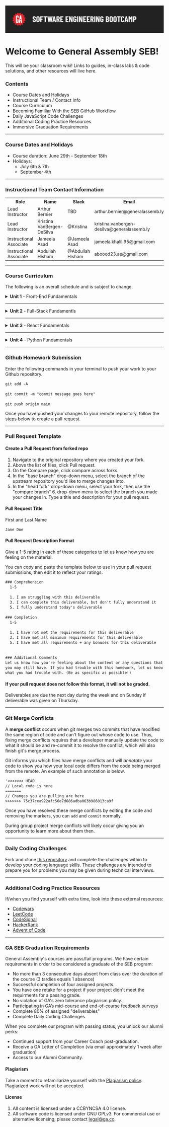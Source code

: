 ![General Assembly](./assets/hero.png)

# Welcome to General Assembly SEB!

This will be your classroom wiki! Links to guides, in-class labs & code solutions, and other resources will live here.

### Contents

- Course Dates and Holidays
- Instructional Team / Contact Info
- Course Curriculum
- Becoming Familiar With the SEB GitHub Workflow
- Daily JavaScript Code Challenges
- Additional Coding Practice Resources
- Immersive Graduation Requirements

***
### Course Dates and Holidays

- Course duration: June 29th - September 18th
- Holidays:
  - July 6th & 7th
  - September 4th

***
### Instructional Team Contact Information

<table>
  <tr>
    <th> Role </th><th> Name </th> <th>Slack </th> <th>Email </th>
  </tr>
  <tr>
    <td> Lead Instructor </td> <td> Arthur Bernier </td><td> TBD </td><td> arthur.bernier@generalassemb.ly </td>
  </tr>
  <tr>
    <td> Lead Instructor </td> <td> Kristina VanBergen-DeSilva </td><td> @Kristina </td><td> kristina.vanbergen-desilva@generalassemb.ly </td>
  </tr>
  <tr>
    <td> Instructional Associate </td> <td> Jameela Asad </td><td> @Jameela Asad </td><td> jameela.khalil.95@gmail.com </td>
  </tr>
  <tr>
    <td> Instructional Associate </td> <td> Abdullah Hisham </td><td> @Abdullah Hisham </td><td> aboood23.ae@gmail.com </td>
  </tr>
</table>

***
### Course Curriculum

The following is an overall schedule and is subject to change.

<details><summary><strong>Unit 1</strong> - Front-End Fundamentals </summary>
<br>
<p>Unit 1 will cover the fundamentals of web development, including Git and GitHub, the command line interface (CLI), HTML, CSS, JavaScript, and DOM events.</p>

<ul type="none">
  <li><details>
    <summary><strong>Week 1</strong></summary>
    <table>
        <thead>
            <tr>
            <th>Sunday</th>
            <th>Monday</th>
            <th>Tuesday</th>
            <th>Wednesday</th>
            <th>Thursday</th>
            <th>Level-Up</th>
            </tr>
        </thead>
        <tbody>
            <tr>
            <td><a href="https://github.com/SEB-9-BH/u1-installfest">Installfest</a></td>
            <td><a href="https://github.com/SEB-9-BH/u1-intro-to-html">Intro to HTML </a></td>
            <td><a href="https://github.com/SEB-9-BH/u1-intro-to-js-functions">Intro to JavaScript Functions </a></td>
            <td><a href="https://github.com/SEB-9-BH/u1-intro-to-js-arrays">Intro to JavaScript Arrays </a></td>
            <td><a href="https://github.com/SEB-9-BH/u1-intro-to-the-dom">Intro to the DOM</a></td>
            <td><a href="https://github.com/SEB-9-BH/u1-js-browser-game-tamagotchi-lab">JavaScript Browser Game - Tamagotchi Lab Solution</a></td>
            </tr>
            <tr>
            <td><a href="https://github.com/SEB-9-BH/u1-intro-to-cli">Intro to the CLI</a></td>
            <td><a href="https://github.com/SEB-9-BH/u1-intro-to-css">Intro to CSS </a></td>
            <td><a href="https://github.com/SEB-9-BH/u1-intro-to-js-functions-lab">Intro to JavaScript Functions Lab </a></td>
            <td><a href="https://github.com/SEB-9-BH/u1-intro-to-js-arrays-lab">Intro to JavaScript Arrays Lab </a></td>
            <td><a href="https://github.com/SEB-9-BH/u1-dom-events">DOM Events</a></td>
            <td></td>
            </tr>
            <tr>
            <td><a href="https://github.com/SEB-9-BH/u1-intro-to-cli-lab">Intro to the CLI Lab</a></td>
            <td><a href="https://github.com/SEB-9-BH/u1-intro-to-js">Intro to JavaScript </a></td>
            <td><a href="https://github.com/SEB-9-BH/u1-js-scope">JavaScript Scope </a></td>
            <td><a href="https://github.com/SEB-9-BH/u1-intro-to-js-objects">Intro to JavaScript Objects </a></td>
            <td><a href="https://github.com/SEB-9-BH/u1-dom-events-lab">DOM Events Lab</a></td>
            <td></td>
            </tr>
            <tr>
            <td><a href="https://github.com/SEB-9-BH/u1-intro-to-git-and-github">Intro to Git and GitHub</a></td>
            <td><a href="https://github.com/SEB-9-BH/u1-js-control-flow">Javascript Control Flow </a></td>
            <td><a href="https://github.com/SEB-9-BH/u1-mdn">MDN</a></td>
            <td><a href="https://github.com/SEB-9-BH/u1-intro-to-js-objects-lab">Intro to JavaScript Objects Lab </a></td>
            <td><a href="https://github.com/SEB-9-BH/u1-js-browser-game-rock-paper-scissors">JavaScript Browser Game - Rock, Paper, Scissors</a></td>
            <td></td>
            </tr>
            <tr>
            <td></td>
            <td></td>
            <td></td>
            <td></a></td>
            <td><a href="https://github.com/SEB-9-BH/u1-js-browser-game-tic-tac-toe-lab">JavaScript Browser Game - Tic-Tac-Toe Lab</a></td>
            <td></td>
            </tr>
        </tbody>
        </table>
  </details></li>

  ___
  <li><details>
    <summary><strong>Week 2</strong></summary>
      <table>
        <thead>
            <tr>
            <th>Sunday</th>
            <th>Monday</th>
            <th>Tuesday</th>
            <th>Wednesday</th>
            <th>Thursday</th>
            <th>Level-Up</th>
            </tr>
        </thead>
        <tbody>
            <tr>
            <td><strong>HOLIDAY</strong></td>
            <td><strong>HOLIDAY</strong></td>
            <td><a href="https://github.com/SEB-9-BH/u1-intermediate-css">Intermediate CSS </a></td>
            <td><a href="https://github.com/SEB-9-BH/u1-js-array-iteratator-methods">Javascript Array Iterator Methods </a></td>
            <td><a href="https://github.com/SEB-9-BH/u1-project-requirements">Unit 1 Project - Browser-Based Game</a></td>
            <td>Leveraging Generative AI Tools for Software Engineers - Pt. 2<a href=""></a></td> 
            </tr>
            <tr>
            <td></td>
            <td></td>
            <td><a href="https://github.com/SEB-9-BH/u1-flexbox">Flexbox</a></td>
            <td><a href="https://github.com/SEB-9-BH/u1-js-array-iteratator-methods-lab">Javascript Array Iterator Methods Lab </a></td>
            <td><a href="https://github.com/SEB-9-BH/u1-intro-to-js-classes">Intro to JavaScript Classes </a></td>
            <td>Playing Audio in the Browser Lesson + Starter Code <a href=""></a></td>
            </tr>
            <tr>
            <td></td>
            <td></td>
            <td><a href="https://github.com/SEB-9-BH/u1-flexbox-lab">Flexbox Lab </a></td>
            <td><a href="https://github.com/SEB-9-BH/u1-intro-to-markdown-lab">Intro to Markdown Lab </a></td>
            <td><strong>Outcomes</strong></td>
            <td>CSS Grid <a href=""></a></td>
            </tr>
            <tr>
            <td></td>
            <td></td>
            <td><a href="https://github.com/SEB-9-BH/u1-responsive-design">Responsive Design </a></td>
            <td><a href="https://github.com/SEB-9-BH/intro-to-ai-coding-tools/">Leveraging Generative AI Tools for Software Engineers - Pt. 1</a></td>          
            <td></td>
            <td>JavaScript's Built-in Objects and Classes <a href=""></a></td>
            </tr>
            <tr>
            <td></td>
            <td></td>
            <td><a href="https://github.com/SEB-9-BH/u1-intro-to-accessibility">Intro to Accessibility </a></td>
            <td><a href="https://github.com/SEB-9-BH/u1-project-planning-deliverables">Unit 1 Project - Project Planning Deliverables</a></td>
            <td></td>
            <td>Card Game Starter Code<a href=""></a></td>
            </tr>
        </tbody>
      </table>

  </details></li>

  ___
  <li><details><summary><strong>Week 3</strong></summary>
    Unit 1 Project
  </details></li>
</details>

___
<details><summary><strong>Unit 2</strong> - Full-Stack Fundamentls </summary>
<br>
<p>Unit 2 will introduce backend development using Express and Node, covering RESTful routing, MongoDB, full CRUD operations, data relationships, ERDs, and user authentication.</p>
<ul type="none">

  <li><details><summary><strong>Week 4</strong></summary>
    TBD
  </details></li>

  ___
  <li><details><summary><strong>Week 5</strong></summary>
    TBD
  </details></li>

  ___
  <li><details><summary><strong>Week 6</strong></summary>
    Unit 2 Project
  </details></li>

</details>


___
<details><summary><strong>Unit 3</strong> - React Fundamentals </summary>
<br>
<p>Unit 3 will focus on frontend development with React, exploring components, state management, forms, hooks, client-side routing, building APIs, and user authentication.</p>

<ul type="none">

  <li><details><summary><strong>Week 7</strong></summary>
    TBD
  </details></li>

  ___
  <li><details><summary><strong>Week 8</strong></summary>
    TBD
  </details></li>

  ___
  <li><details><summary><strong>Week 9</strong></summary>
    Unit 3 Project
  </details></li>

</details>

___
<details><summary><strong>Unit 4</strong> -  Python Fundamentals </summary>
<br>
<p>Unit 4 will dive into Python-based web development, including PostgreSQL, Django, and Flask, while reinforcing user authentication and key computer science fundamentals.</p>

<ul type="none">

  <li><details><summary><strong>Week 10</strong></summary>
    TBD
  </details></li>

  ___
  <li><details><summary><strong>Week 11</strong></summary>
    TBD
  </details></li>

  ___
  <li><details><summary><strong>Week 12</strong></summary>
    Unit 4 Project
  </details></li>

</details>

***
### Github Homework Submission

Enter the following commands in your terminal to push your work to your Github repository.

```
git add -A

git commit -m "commit message goes here"

git push origin main
```

Once you have pushed your changes to your remote repository, follow the steps below to create a pull request.

***
### Pull Request Template

#### Create a Pull Request from forked repo

1. Navigate to the original repository where you created your fork.
2. Above the list of files, click Pull request.
3. On the Compare page, click compare across forks.
4. In the "base branch" drop-down menu, select the branch of the upstream repository you'd like to merge changes into.
5. In the "head fork" drop-down menu, select your fork, then use the "compare branch" 6. drop-down menu to select the branch you made your changes in.
Type a title and description for your pull request.

#### Pull Request Title
First and Last Name
```
Jane Doe
```

#### Pull Request Description Format
Give a 1-5 rating in each of these categories to let us know how you are feeling on the material.

You can copy and paste the template below to use in your pull request submissions, then edit it to reflect your ratings.
```
### Comprehension
  1-5

  1. I am struggling with this deliverable
  3. I can complete this deliverable, but don't fully understand it
  5. I fully understand today's deliverable

### Completion
  1-5

  1. I have not met the requirements for this deliverable
  3. I have met all minimum requirements for this deliverable
  5. I have met all requirements + any bonuses for this deliverable


### Additional Comments
Let us know how you're feeling about the content or any questions that you may still have. If you had trouble with this homework, let us know what you had trouble with. (Be as specific as possible!)
```

#### If your pull request does not follow this format, it will not be graded.
Deliverables are due the next day during the week and on Sunday if deliverable was given on Thursday.

***
### Git Merge Conflicts

A **merge conflict** occurs when git merges two commits that have modified the same region of code and can't figure out whose code to use. Thus, fixing merge conflicts requires that a developer manually update the code to what it should be and re-commit it to resolve the conflict, which will also finish git's merge process.

Git informs you which files have merge conflicts and will _annotate_ your code to show you how your local code differs from the code being merged from the remote. An example of such annotation is below.

```
'<<<<<<< HEAD
// Local code is here
=======
// Changes you are pulling are here
>>>>>>> 75c37cea922afc56e7d686adba063b986013ca9f
```

Once you have resolved these merge conflicts by editing the code and removing the markers, you can `add` and `commit` normally.

During group project merge conflicts will likely occur giving you an opportunity to learn more about them then.

***
### Daily Coding Challenges
Fork and clone [this repository](https://github.com/SEB-9-BH/daily-coding-challenges) and complete the challenges within to develop your coding language skills. These challenges are intended to prepare you for problems you may be given during technical interviews.

***
### Additional Coding Practice Resources

If/when you find yourself with extra time, look into these external resources:

- [Codewars](https://www.codewars.com/)
- [LeetCode](https://www.leetcode.com/)
- [CodeSignal](https://codesignal.com/)
- [HackerRank](https://www.hackerrank.com/)
- [Advent of Code](https://adventofcode.com/)

***
### GA SEB Graduation Requirements

General Assembly's courses are pass/fail programs. We have certain requirements in order to be considered a graduate of the SEB program:

- No more than 3 consecutive days absent from class over the duration of the course (3 tardies equals 1 absence)
- Successful completion of four assigned projects.
- You have one retake for a project if your project didn't meet the requirments for a passing grade.
- No violation of GA's zero tolerance plagiarism policy.
- Participating in GA’s mid-course and end-of-course feedback surveys
- Complete 80% of assigned "deliverables"
- Complete Daily Coding Challenges

When you complete our program with passing status, you unlock our alumni perks:

- Continued support from your Career Coach post-graduation.
- Receive a GA Letter of Completion (via email approximately 1 week after graduation)
- Access to our Alumni Community.

#### Plagiarism

Take a moment to refamiliarize yourself with the
[Plagiarism policy](./plagiarism.md).
Plagiarized work will not be accepted.


#### License

1.  All content is licensed under a CC­BY­NC­SA 4.0 license.
2.  All software code is licensed under GNU GPLv3. For commercial use or alternative licensing, please contact legal@ga.co.